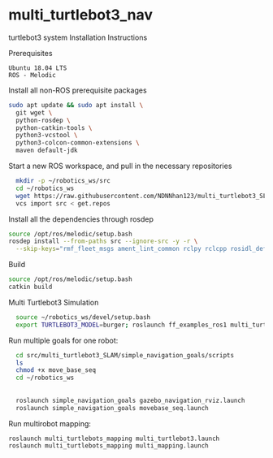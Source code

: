 # multi_turtlebot3_nav
turtlebot3 system
Installation Instructions

Prerequisites

    Ubuntu 18.04 LTS
    ROS - Melodic


Install all non-ROS prerequisite packages

```bash
sudo apt update && sudo apt install \
  git wget \
  python-rosdep \
  python-catkin-tools \
  python3-vcstool \
  python3-colcon-common-extensions \
  maven default-jdk   
```
  
Start a new ROS workspace, and pull in the necessary repositories
```bash
  mkdir -p ~/robotics_ws/src
  cd ~/robotics_ws
  wget https://raw.githubusercontent.com/NDNNhan123/multi_turtlebot3_SLAM/master/get.repos
  vcs import src < get.repos
  ```

Install all the dependencies through rosdep
```bash
source /opt/ros/melodic/setup.bash
rosdep install --from-paths src --ignore-src -y -r \
  --skip-keys="rmf_fleet_msgs ament_lint_common rclpy rclcpp rosidl_default_generators ament_cmake builtin_interfaces"
```
 Build
 ```bash
 source /opt/ros/melodic/setup.bash
 catkin build
 ```
 
 Multi Turtlebot3 Simulation
 ```bash
   source ~/robotics_ws/devel/setup.bash
   export TURTLEBOT3_MODEL=burger; roslaunch ff_examples_ros1 multi_turtlebot3_ff.launch
 ```
   
 Run multiple goals for one robot:
  ```bash
    cd src/multi_turtlebot3_SLAM/simple_navigation_goals/scripts
    ls
    chmod +x move_base_seq 
    cd ~/robotics_ws
    
    
    roslaunch simple_navigation_goals gazebo_navigation_rviz.launch
    roslaunch simple_navigation_goals movebase_seq.launch
  ```
 Run multirobot mapping:
 
    roslaunch multi_turtlebots_mapping multi_turtlebot3.launch
    roslaunch multi_turtlebots_mapping multi_mapping.launch

